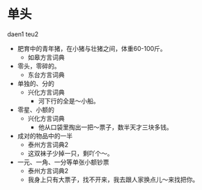 # 单头
daen1 teu2
+ 肥育中的青年猪，在小猪与壮猪之间，体重60-100斤。
  * 如皋方言词典
+ 零头，零碎的。
  * 东台方言词典
+ 单独的、分的
  * 兴化方言词典
    - 河下行的全是～小船。
+ 零星、小额的
  * 兴化方言词典
    - 他从口袋里掏出一把～票子，数半天才三块多钱。
+ 成对的物品中的一半
  * 泰州方言词典2
  - 这双袜子少掉一只，剩吖个～。
+ 一元、一角、一分等单张小额钞票
  * 泰州方言词典2
  - 我身上只有大票子，找不开来，我去跟人家换点儿～来找把你。

